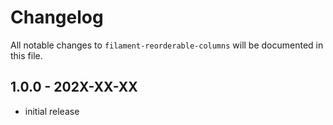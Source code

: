# Changelog

All notable changes to `filament-reorderable-columns` will be documented in this file.

## 1.0.0 - 202X-XX-XX

- initial release
